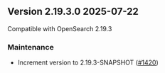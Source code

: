 ## Version 2.19.3.0 2025-07-22

Compatible with OpenSearch 2.19.3

### Maintenance
* Increment version to 2.19.3-SNAPSHOT ([#1420](https://github.com/opensearch-project/index-management/pull/1420))